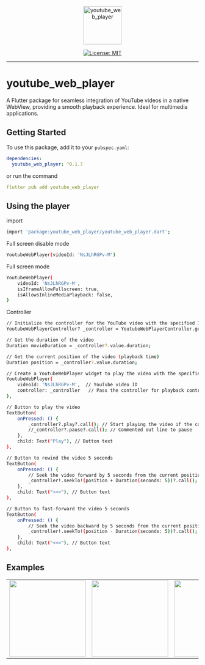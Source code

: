 <p align="center">
    <img src="https://i.ibb.co/rdQfwSg/icon-512.png" height="100" alt="youtube_web_player" />
</p>

<p align="center">
<a href="https://opensource.org/licenses/MIT"><img src="https://img.shields.io/badge/license-MIT-purple.svg" alt="License: MIT"></a>
</p>

---

# youtube_web_player

A Flutter package for seamless integration of YouTube videos in a native WebView, providing a smooth playback experience. Ideal for multimedia applications.

## Getting Started

To use this package, add it to your `pubspec.yaml`:

```yaml
dependencies:
  youtube_web_player: ^0.1.7
```

or run the command

```yaml
flutter pub add youtube_web_player
```

## Using the player

import

```bash
import 'package:youtube_web_player/youtube_web_player.dart';
```

Full screen disable mode

```bash
YoutubeWebPlayer(videoId: 'NsJLhRGPv-M')
```

Full screen mode

```bash
YoutubeWebPlayer(
    videoId: 'NsJLhRGPv-M',
    isIframeAllowFullscreen: true,
    isAllowsInlineMediaPlayback: false,
)
```

Controller

```bash
// Initialize the controller for the YouTube video with the specified ID
YoutubeWebPlayerController? _controller = YoutubeWebPlayerController.getController("NsJLhRGPv-M");

// Get the duration of the video
Duration movieDuration = _controller?.value.duration;

// Get the current position of the video (playback time)
Duration position = _controller?.value.duration;

// Create a YoutubeWebPlayer widget to play the video with the specified ID
YoutubeWebPlayer(
    videoId: 'NsJLhRGPv-M',  // YouTube video ID
    controller: _controller   // Pass the controller for playback control
),

// Button to play the video
TextButton(
    onPressed: () {
        _controller?.play?.call(); // Start playing the video if the controller is available
        //_controller?.pause?.call(); // Commented out line to pause
    },
    child: Text("Play"), // Button text
),

// Button to rewind the video 5 seconds
TextButton(
    onPressed: () {
        // Seek the video forward by 5 seconds from the current position
        _controller!.seekTo!(position + Duration(seconds: 5))?.call();
    },
    child: Text(">>>"), // Button text
), 

// Button to fast-forward the video 5 seconds
TextButton(
    onPressed: () {
        // Seek the video backward by 5 seconds from the current position
        _controller!.seekTo!(position - Duration(seconds: 5))?.call();
    },
    child: Text("<<<"), // Button text
), 
```

## Examples

<div style="text-align: center">
    <table>
        <tr>
            <td style="text-align: center">
                <img src="https://i.ibb.co/HNgM4D1/image-19-12-24-11-58-1.png" width="200"/>
            </td>            
            <td style="text-align: center">
                <img src="https://i.ibb.co/rHBFtnJ/image-19-12-24-11-58-2.png" width="200"/>
            </td>
            <td style="text-align: center">
                <img src="https://i.ibb.co/R4Qt9PN/image-19-12-24-11-58.png" width="200" />
            </td>
            <td style="text-align: center">
                <img src="https://i.ibb.co/jfGds0R/image-20-12-24-07-13.png" width="200" />
            </td>
        </tr>
    </table>
</div>